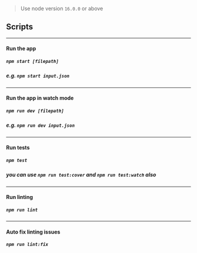 > Use node version `16.0.0` or above

## Scripts

---------

#### Run the app
##### `npm start [filepath]`
##### *e.g. `npm start input.json`*

----

#### Run the app in watch mode
##### `npm run dev [filepath]`
##### *e.g. `npm run dev input.json`*

----

#### Run tests
##### `npm test`

##### *you can use `npm run test:cover` and `npm run test:watch` also*

----

#### Run linting
##### `npm run lint`

----

#### Auto fix linting issues
##### `npm run lint:fix`